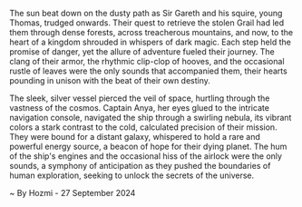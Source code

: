 
The sun beat down on the dusty path as Sir Gareth and his squire, young Thomas, trudged onwards. Their quest to retrieve the stolen Grail had led them through dense forests, across treacherous mountains, and now, to the heart of a kingdom shrouded in whispers of dark magic. Each step held the promise of danger, yet the allure of adventure fueled their journey. The clang of their armor, the rhythmic clip-clop of hooves, and the occasional rustle of leaves were the only sounds that accompanied them, their hearts pounding in unison with the beat of their own destiny. 

The sleek, silver vessel pierced the veil of space, hurtling through the vastness of the cosmos. Captain Anya, her eyes glued to the intricate navigation console, navigated the ship through a swirling nebula, its vibrant colors a stark contrast to the cold, calculated precision of their mission.  They were bound for a distant galaxy, whispered to hold a rare and powerful energy source, a beacon of hope for their dying planet. The hum of the ship's engines and the occasional hiss of the airlock were the only sounds, a symphony of anticipation as they pushed the boundaries of human exploration, seeking to unlock the secrets of the universe. 

~ By Hozmi - 27 September 2024
